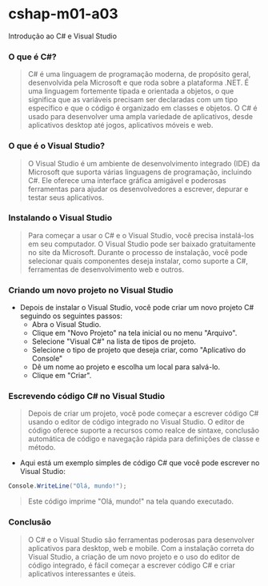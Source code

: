 # cshap-m01-a03
Introdução ao C# e Visual Studio

### O que é C#?
> C# é uma linguagem de programação moderna, de propósito geral, desenvolvida pela Microsoft e que roda sobre a plataforma .NET. É uma linguagem fortemente tipada e orientada a objetos, o que significa que as variáveis precisam ser declaradas com um tipo específico e que o código é organizado em classes e objetos. O C# é usado para desenvolver uma ampla variedade de aplicativos, desde aplicativos desktop até jogos, aplicativos móveis e web.

### O que é o Visual Studio?
> O Visual Studio é um ambiente de desenvolvimento integrado (IDE) da Microsoft que suporta várias linguagens de programação, incluindo C#. Ele oferece uma interface gráfica amigável e poderosas ferramentas para ajudar os desenvolvedores a escrever, depurar e testar seus aplicativos.

### Instalando o Visual Studio
> Para começar a usar o C# e o Visual Studio, você precisa instalá-los em seu computador. O Visual Studio pode ser baixado gratuitamente no site da Microsoft. Durante o processo de instalação, você pode selecionar quais componentes deseja instalar, como suporte a C#, ferramentas de desenvolvimento web e outros.

### Criando um novo projeto no Visual Studio
- Depois de instalar o Visual Studio, você pode criar um novo projeto C# seguindo os seguintes passos:
    - Abra o Visual Studio.
    - Clique em "Novo Projeto" na tela inicial ou no menu "Arquivo".
    - Selecione "Visual C#" na lista de tipos de projeto.
    - Selecione o tipo de projeto que deseja criar, como "Aplicativo do Console"
    - Dê um nome ao projeto e escolha um local para salvá-lo.
    - Clique em "Criar".

### Escrevendo código C# no Visual Studio
> Depois de criar um projeto, você pode começar a escrever código C# usando o editor de código integrado no Visual Studio. O editor de código oferece suporte a recursos como realce de sintaxe, conclusão automática de código e navegação rápida para definições de classe e método.

- Aqui está um exemplo simples de código C# que você pode escrever no Visual Studio:
```C#
Console.WriteLine("Olá, mundo!");
```

> Este código imprime "Olá, mundo!" na tela quando executado.

### Conclusão
> O C# e o Visual Studio são ferramentas poderosas para desenvolver aplicativos para desktop, web e mobile. Com a instalação correta do Visual Studio, a criação de um novo projeto e o uso do editor de código integrado, é fácil começar a escrever código C# e criar aplicativos interessantes e úteis.

